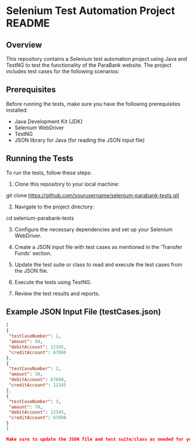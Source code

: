 # Selenium Test Automation Project README

## Overview
This repository contains a Selenium test automation project using Java and TestNG to test the functionality of the ParaBank website. The project includes test cases for the following scenarios:

## Prerequisites
Before running the tests, make sure you have the following prerequisites installed:

- Java Development Kit (JDK)
- Selenium WebDriver
- TestNG
- JSON library for Java (for reading the JSON input file)

## Running the Tests
To run the tests, follow these steps:

1. Clone this repository to your local machine:

git clone https://github.com/yourusername/selenium-parabank-tests.git

2. Navigate to the project directory:

cd selenium-parabank-tests

3. Configure the necessary dependencies and set up your Selenium WebDriver.

4. Create a JSON input file with test cases as mentioned in the 'Transfer Funds' section.

5. Update the test suite or class to read and execute the test cases from the JSON file.

6. Execute the tests using TestNG.

7. Review the test results and reports.

## Example JSON Input File (testCases.json)
```json
[
{
 "testCaseNumber": 1,
 "amount": 50,
 "debitAccount": 12345,
 "creditAccount": 67890
},
{
 "testCaseNumber": 2,
 "amount": 30,
 "debitAccount": 67890,
 "creditAccount": 12345
},
{
 "testCaseNumber": 3,
 "amount": 70,
 "debitAccount": 12345,
 "creditAccount": 67890
}
]

Make sure to update the JSON file and test suite/class as needed for your specific test cases.